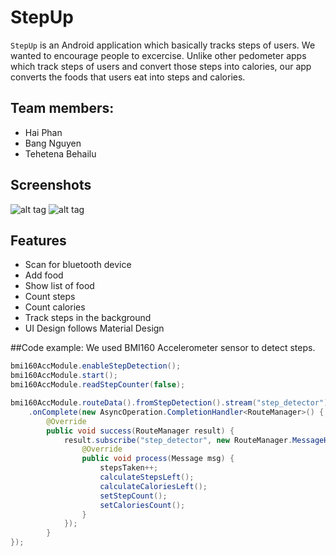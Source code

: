 # StepUp

`StepUp` is an Android application which basically tracks steps of users. We wanted to encourage people to excercise.
Unlike other pedometer apps which track steps of users and convert those steps into calories, our app converts the foods that users eat into steps and calories.

## Team members:
- Hai Phan
- Bang Nguyen
- Tehetena Behailu

## Screenshots

![alt tag](https://github.com/titay2/StepUp/blob/master/14632770_1312896135421267_512722842_o.jpg)
![alt tag](https://github.com/titay2/StepUp/blob/master/14672651_1312896115421269_125766546_o.jpg)

## Features
- Scan for bluetooth device
- Add food
- Show list of food
- Count steps
- Count calories
- Track steps in the background
- UI Design follows Material Design


##Code example:
We used BMI160 Accelerometer sensor to detect steps.

```Java
bmi160AccModule.enableStepDetection();
bmi160AccModule.start();
bmi160AccModule.readStepCounter(false);

bmi160AccModule.routeData().fromStepDetection().stream("step_detector").commit()
    .onComplete(new AsyncOperation.CompletionHandler<RouteManager>() {
        @Override
        public void success(RouteManager result) {
            result.subscribe("step_detector", new RouteManager.MessageHandler() {
                @Override
                public void process(Message msg) {
                    stepsTaken++;
                    calculateStepsLeft();
                    calculateCaloriesLeft();
                    setStepCount();
                    setCaloriesCount();
                }
            });
        }
});
```


